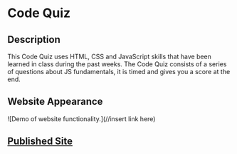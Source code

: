 # Code Quiz

## Description

This Code Quiz uses HTML, CSS and JavaScript skills that have been learned in class during the past weeks. The Code Quiz consists of a series of questions about JS fundamentals, it is timed and gives you a score at the end.

## Website Appearance 

![Demo of website functionality.](//insert link here)

## [Published Site](https://dinoabrego.github.io/code-quiz/)

